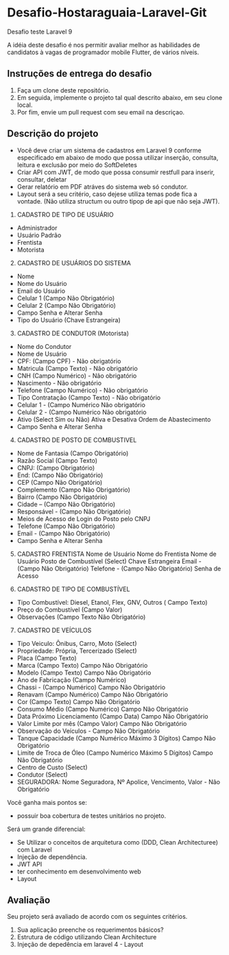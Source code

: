 # Desafio-Hostaraguaia-Laravel-Git
Desafio teste Laravel 9

A idéia deste desafio é nos permitir avaliar melhor as habilidades de candidatos à vagas de programador mobile Flutter, de vários níveis.


## Instruções de entrega do desafio

1. Faça um clone deste repositório.
1. Em seguida, implemente o projeto tal qual descrito abaixo, em seu clone local.
1. Por fim, envie um pull request com seu email na descriçao.

## Descrição do projeto

* Você deve criar um sistema de cadastros em Laravel 9 conforme especificado em abaixo de modo que possa utilizar inserção, consulta, leitura e exclusão por meio do SoftDeletes 
* Criar API com JWT, de modo que possa consumir restfull para inserir, consultar, deletar
* Gerar relatório em PDF atráves do sistema web só condutor. 
* Layout será a seu critério, caso dejese utiliza temas pode fica a vontade.
(Não utiliza structum ou outro tipop de api que não seja JWT).


1.	CADASTRO DE TIPO DE USUÁRIO
- Administrador
- Usuário Padrão
- Frentista
- Motorista

2.	CADASTRO DE USUÁRIOS DO SISTEMA
- Nome
- Nome do Usuário
- Email do Usuário
- Celular 1 (Campo Não Obrigatório)
- Celular 2 (Campo Não Obrigatório)
- Campo Senha e Alterar Senha
- Tipo do Usuário (Chave Estrangeira)

3.	CADASTRO DE CONDUTOR (Motorista)
- Nome do Condutor 
- Nome de Usuário
- CPF: (Campo CPF) - Não obrigatório
- Matricula (Campo Texto) - Não obrigatório
- CNH (Campo Numérico) - Não obrigatório
- Nascimento - Não obrigatório
- Telefone (Campo Numérico) - Não obrigatório
- Tipo Contratação (Campo Texto) - Não obrigatório
- Celular 1 - (Campo Numérico  Não obrigatório
- Celular 2 - (Campo Numérico  Não obrigatório
- Ativo (Select  Sim ou Não) Ativa e Desativa Ordem de Abastecimento
- Campo Senha e Alterar Senha

4.	CADASTRO DE POSTO DE COMBUSTIVEL
- Nome de Fantasia  (Campo Obrigatório)
- Razão Social  (Campo Texto)
- CNPJ:  (Campo Obrigatório)
- End:  (Campo Não Obrigatório)
- CEP (Campo Não Obrigatório)
- Complemento (Campo Não Obrigatório)
- Bairro (Campo Não Obrigatório)
- Cidade – (Campo Não Obrigatório)
- Responsável - (Campo Não Obrigatório)
- Meios de Acesso de Login do Posto pelo CNPJ
- Telefone (Campo Não Obrigatório)
- Email - (Campo Não Obrigatório)
- Campo Senha e Alterar Senha


5.	CADASTRO FRENTISTA
Nome de Usuário
Nome do Frentista
Nome de Usuário
Posto de Combustível  (Select) Chave Estrangeira
Email - (Campo Não Obrigatório)
Telefone - (Campo Não Obrigatório)
Senha de Acesso

6.	CADASTRO DE TIPO DE COMBUSTÍVEL
- Tipo Combustível:  Diesel, Etanol, Flex, GNV, Outros  ( Campo Texto)
- Preço do Combustível  (Campo Valor) 
- Observações (Campo Texto Não Obrigatório)

7.	CADASTRO DE VEÍCULOS
- Tipo Veiculo: Ônibus, Carro, Moto  (Select)
- Propriedade: Própria, Tercerizado  (Select)
- Placa (Campo Texto)
- Marca (Campo Texto) Campo Não Obrigatório
- Modelo (Campo Texto) Campo Não Obrigatório
- Ano de Fabricação (Campo Numérico)
- Chassi  - (Campo Numérico) Campo Não Obrigatório
- Renavam (Campo Numérico) Campo Não Obrigatório
- Cor (Campo Texto) Campo Não Obrigatório
- Consumo Médio  (Campo Numérico) Campo Não Obrigatório
- Data Próximo Licenciamento (Campo Data) Campo Não Obrigatório
- Valor Limite por mês (Campo Valor) Campo Não Obrigatório
- Observação  do Veículos - Campo Não Obrigatório
- Tanque Capacidade (Campo Numérico Máximo 3 Dígitos) Campo Não Obrigatório
- Limite de Troca de Óleo (Campo Numérico Máximo 5 Dígitos) Campo Não Obrigatório
- Centro de Custo (Select)
- Condutor (Select) 
- SEGURADORA: Nome Seguradora,  Nº Apolice, Vencimento, Valor - Não Obrigatório

Você ganha mais pontos se:

- possuir boa cobertura de testes unitários no projeto.

Será um grande diferencial:

- Se Utilizar o conceitos de arquitetura como (DDD, Clean Architecturee) com Laravel
- Injeção de dependência.
- JWT API
- ter conhecimento em desenvolvimento web
- Layout 

## Avaliação

Seu projeto será avaliado de acordo com os seguintes critérios.

1. Sua aplicação preenche os requerimentos básicos?
2. Estrutura de código utilizando Clean Architecture
3. Injeção de depedência em laravel
4 - Layout 
